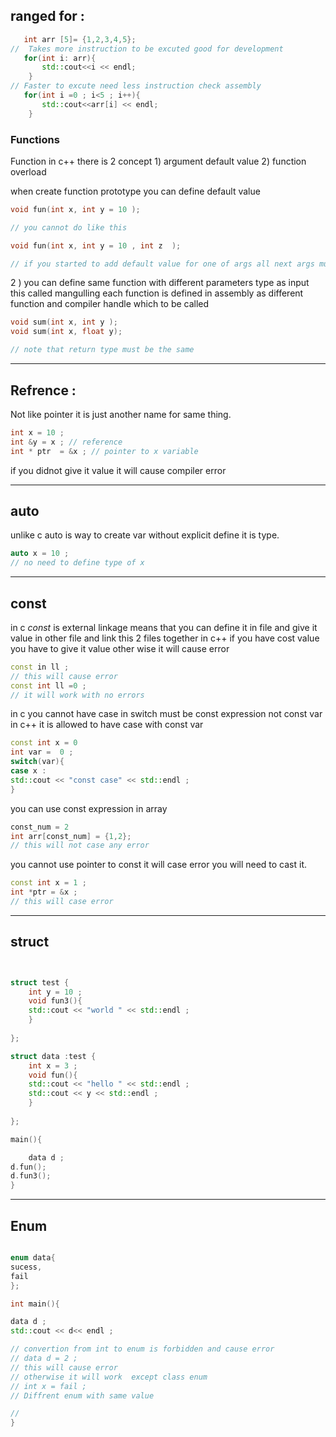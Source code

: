 
 ## ranged for : 

``` c++
   int arr [5]= {1,2,3,4,5};
//  Takes more instruction to be excuted good for development
   for(int i: arr){
       std::cout<<i << endl;
    }
// Faster to excute need less instruction check assembly
   for(int i =0 ; i<5 ; i++){
       std::cout<<arr[i] << endl;
    }


```


### Functions

   Function in c++ there is 2 concept 
          1) argument default value                                   2) function overload

when create function prototype you can define default value 
```c++
void fun(int x, int y = 10 ); 

// you cannot do like this

void fun(int x, int y = 10 , int z  );

// if you started to add default value for one of args all next args must have deafault value otherwise it will raise an error

```


2 ) 
 you can define same function with different parameters  type as input this called mangulling 
 each function is defined in assembly as different function and compiler handle which to be called
 ```c++ 
 void sum(int x, int y ); 
 void sum(int x, float y);

// note that return type must be the same

```

----
## Refrence :
Not like pointer it is just another name for same thing.

```c++
int x = 10 ;
int &y = x ; // reference
int * ptr  = &x ; // pointer to x variable
```

if you didnot give it value it will cause compiler error 

---
## auto 
unlike c auto is way to create var without explicit define it is type. 
```c++ 
auto x = 10 ; 
// no need to define type of x
```


---
## const 
in c *const* is external linkage means that you can define it in file and give it value in other file and link this 2 files together 
in c++ if you have cost value you have to give it value other wise it will cause error 
```c++ 
const in ll ; 
// this will cause error 
const int ll =0 ; 
// it will work with no errors
```

in c you cannot have case in switch must be const expression not const var in c++ it is allowed to have case with const var

```c++
const int x = 0 
int var =  0 ; 
switch(var){
case x :
std::cout << "const case" << std::endl ;  
}
```

you can use const expression in array 
```c++ 
const_num = 2 
int arr[const_num] = {1,2};
// this will not case any error
```

you  cannot use pointer to const it will case error you will need to cast it. 
```c++ 
const int x = 1 ; 
int *ptr = &x ; 
// this will case error 
```

---
## struct 

```c++ 


struct test {
	int y = 10 ;
	void fun3(){
	std::cout << "world " << std::endl ; 
	}
	
};

struct data :test {
	int x = 3 ;
	void fun(){
	std::cout << "hello " << std::endl ;
	std::cout << y << std::endl ; 
	}
	
};

main(){

	data d ;
d.fun();
d.fun3();
}


```



-----
## Enum 

```c++

enum data{
sucess,
fail
};

int main(){

data d ; 
std::cout << d<< endl ; 

// convertion from int to enum is forbidden and cause error 
// data d = 2 ; 
// this will cause error 
// otherwise it will work  except class enum 
// int x = fail ; 
// Diffrent enum with same value 

// 
}
```